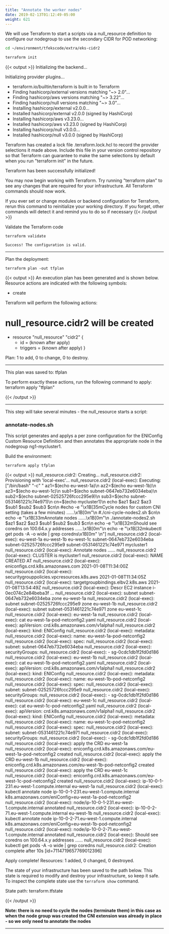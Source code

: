 ```yaml
---
title: "Annotate the worker nodes"
date: 2019-02-13T01:12:49-05:00
weight: 621
---
```


We will use Terraform to start a scripts via a null_resource definition to configure our nodegroup to use the secondary CIDR for POD networking:

```bash
cd ~/environment/tfekscode/extra/eks-cidr2
```

```bash
terraform init
```

{{< output >}}
Initializing the backend...

Initializing provider plugins...
- terraform.io/builtin/terraform is built in to Terraform
- Finding hashicorp/external versions matching "~> 2.0"...
- Finding hashicorp/aws versions matching "~> 3.22"...
- Finding hashicorp/null versions matching "~> 3.0"...
- Installing hashicorp/external v2.0.0...
- Installed hashicorp/external v2.0.0 (signed by HashiCorp)
- Installing hashicorp/aws v3.23.0...
- Installed hashicorp/aws v3.23.0 (signed by HashiCorp)
- Installing hashicorp/null v3.0.0...
- Installed hashicorp/null v3.0.0 (signed by HashiCorp)

Terraform has created a lock file .terraform.lock.hcl to record the provider
selections it made above. Include this file in your version control repository
so that Terraform can guarantee to make the same selections by default when
you run "terraform init" in the future.

Terraform has been successfully initialized!

You may now begin working with Terraform. Try running "terraform plan" to see
any changes that are required for your infrastructure. All Terraform commands
should now work.

If you ever set or change modules or backend configuration for Terraform,
rerun this command to reinitialize your working directory. If you forget, other
commands will detect it and remind you to do so if necessary
{{< /output >}}



Validate the Terraform code
```
terraform validate
```
```
Success! The configuration is valid.
```

----

Plan the deployment:
```
terraform plan -out tfplan
```

{{< output >}}
An execution plan has been generated and is shown below.
Resource actions are indicated with the following symbols:
  + create

Terraform will perform the following actions:

  # null_resource.cidr2 will be created
  + resource "null_resource" "cidr2" {
      + id       = (known after apply)
      + triggers = (known after apply)
    }

Plan: 1 to add, 0 to change, 0 to destroy.

------------------------------------------------------------------------

This plan was saved to: tfplan

To perform exactly these actions, run the following command to apply:
    terraform apply "tfplan"

{{< /output >}}



----

This step will take several minutes -  the null_resource starts a script:


### annotate-nodes.sh

This script generates and applys a per zone configuration for the ENIConfig Custom Resource Definition and then annotates the appropriate node in the nodegroup ng1-mycluster1.


Build the environment:
```
terraform apply tfplan
```

{{< output >}}
null_resource.cidr2: Creating...
null_resource.cidr2: Provisioning with 'local-exec'...
null_resource.cidr2 (local-exec): Executing: ["/bin/bash" "-c" "        az1=$(echo eu-west-1a)\n        az2=$(echo eu-west-1b)\n        az3=$(echo eu-west-1c)\n        sub1=$(echo subnet-0647eb732e6034eba)\n        sub2=$(echo subnet-02525726fccc295e9)\n        sub3=$(echo subnet-0531461221c74e971)\n        cn=$(echo mycluster1)\n        echo $az1 $az2 $az3 $sub1 $sub2 $sub3 $cn\n        #echo -e \"\\x1B[35mCycle nodes for custom CNI setting (takes a few minutes) ......\\x1B[0m\"\n        #./cni-cycle-nodes2.sh $cn\n        echo -e \"\\x1B[33mAnnotate nodes ......\\x1B[0m\"\n        ./annotate-nodes2.sh $az1 $az2 $az3 $sub1 $sub2 $sub3 $cn\n        echo -e \"\\x1B[32mShould see coredns on 100.64.x.y addresses ......\\x1B[0m\"\n        echo -e \"\\x1B[32mkubectl get pods -A -o wide | grep coredns\\x1B[0m\"   \n"]
null_resource.cidr2 (local-exec): eu-west-1a eu-west-1b eu-west-1c subnet-0647eb732e6034eba subnet-02525726fccc295e9 subnet-0531461221c74e971 mycluster1
null_resource.cidr2 (local-exec): Annotate nodes ......
null_resource.cidr2 (local-exec): CLUSTER is mycluster1
null_resource.cidr2 (local-exec): NAME                                         CREATED AT
null_resource.cidr2 (local-exec): eniconfigs.crd.k8s.amazonaws.com             2021-01-08T11:34:00Z
null_resource.cidr2 (local-exec): securitygrouppolicies.vpcresources.k8s.aws   2021-01-08T11:34:05Z
null_resource.cidr2 (local-exec): targetgroupbindings.elbv2.k8s.aws            2021-01-08T13:54:49Z
null_resource.cidr2 (local-exec): Descr EC2 instance i-0ec074c2e84beba3f ...
null_resource.cidr2 (local-exec): subnet subnet-0647eb732e6034eba zone eu-west-1a
null_resource.cidr2 (local-exec): subnet subnet-02525726fccc295e9 zone eu-west-1b
null_resource.cidr2 (local-exec): subnet subnet-0531461221c74e971 zone eu-west-1c
null_resource.cidr2 (local-exec): eu-west-1a
null_resource.cidr2 (local-exec): cat eu-west-1a-pod-netconfig2.yaml
null_resource.cidr2 (local-exec): apiVersion: crd.k8s.amazonaws.com/v1alpha1
null_resource.cidr2 (local-exec): kind: ENIConfig
null_resource.cidr2 (local-exec): metadata:
null_resource.cidr2 (local-exec):  name: eu-west-1a-pod-netconfig2
null_resource.cidr2 (local-exec): spec:
null_resource.cidr2 (local-exec):  subnet: subnet-0647eb732e6034eba
null_resource.cidr2 (local-exec):  securityGroups:
null_resource.cidr2 (local-exec):  - sg-0cdc1db1f2fd0d186
null_resource.cidr2 (local-exec): eu-west-1b
null_resource.cidr2 (local-exec): cat eu-west-1b-pod-netconfig2.yaml
null_resource.cidr2 (local-exec): apiVersion: crd.k8s.amazonaws.com/v1alpha1
null_resource.cidr2 (local-exec): kind: ENIConfig
null_resource.cidr2 (local-exec): metadata:
null_resource.cidr2 (local-exec):  name: eu-west-1b-pod-netconfig2
null_resource.cidr2 (local-exec): spec:
null_resource.cidr2 (local-exec):  subnet: subnet-02525726fccc295e9
null_resource.cidr2 (local-exec):  securityGroups:
null_resource.cidr2 (local-exec):  - sg-0cdc1db1f2fd0d186
null_resource.cidr2 (local-exec): eu-west-1c
null_resource.cidr2 (local-exec): cat eu-west-1c-pod-netconfig2.yaml
null_resource.cidr2 (local-exec): apiVersion: crd.k8s.amazonaws.com/v1alpha1
null_resource.cidr2 (local-exec): kind: ENIConfig
null_resource.cidr2 (local-exec): metadata:
null_resource.cidr2 (local-exec):  name: eu-west-1c-pod-netconfig2
null_resource.cidr2 (local-exec): spec:
null_resource.cidr2 (local-exec):  subnet: subnet-0531461221c74e971
null_resource.cidr2 (local-exec):  securityGroups:
null_resource.cidr2 (local-exec):  - sg-0cdc1db1f2fd0d186
null_resource.cidr2 (local-exec): apply the CRD eu-west-1a
null_resource.cidr2 (local-exec): eniconfig.crd.k8s.amazonaws.com/eu-west-1a-pod-netconfig2 created
null_resource.cidr2 (local-exec): apply the CRD eu-west-1b
null_resource.cidr2 (local-exec): eniconfig.crd.k8s.amazonaws.com/eu-west-1b-pod-netconfig2 created
null_resource.cidr2 (local-exec): apply the CRD eu-west-1c
null_resource.cidr2 (local-exec): eniconfig.crd.k8s.amazonaws.com/eu-west-1c-pod-netconfig2 created
null_resource.cidr2 (local-exec): ip-10-0-1-231.eu-west-1.compute.internal eu-west-1a
null_resource.cidr2 (local-exec): kubectl annotate node ip-10-0-1-231.eu-west-1.compute.internal k8s.amazonaws.com/eniConfig=eu-west-1a-pod-netconfig2
null_resource.cidr2 (local-exec): node/ip-10-0-1-231.eu-west-1.compute.internal annotated
null_resource.cidr2 (local-exec): ip-10-0-2-71.eu-west-1.compute.internal eu-west-1b
null_resource.cidr2 (local-exec): kubectl annotate node ip-10-0-2-71.eu-west-1.compute.internal k8s.amazonaws.com/eniConfig=eu-west-1b-pod-netconfig2
null_resource.cidr2 (local-exec): node/ip-10-0-2-71.eu-west-1.compute.internal annotated
null_resource.cidr2 (local-exec): Should see coredns on 100.64.x.y addresses ......
null_resource.cidr2 (local-exec): kubectl get pods -A -o wide | grep coredns
null_resource.cidr2: Creation complete after 10s [id=7114719657769012396]

Apply complete! Resources: 1 added, 0 changed, 0 destroyed.

The state of your infrastructure has been saved to the path
below. This state is required to modify and destroy your
infrastructure, so keep it safe. To inspect the complete state
use the `terraform show` command.

State path: terraform.tfstate

{{< /output >}}



**Note: there is no need to cycle the nodes (terminate them) in this case as when the node group was created the CNI extension was already in place - so we only need to annotate the nodes**



----
